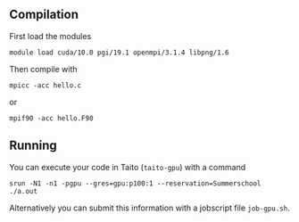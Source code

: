 ## Compilation

First load the modules
```
module load cuda/10.0 pgi/19.1 openmpi/3.1.4 libpng/1.6
```

Then compile with
```
mpicc -acc hello.c
```
or
```
mpif90 -acc hello.F90
```


## Running
You can execute your code in Taito (`taito-gpu`) with a command

```
srun -N1 -n1 -pgpu --gres=gpu:p100:1 --reservation=Summerschool ./a.out
```

Alternatively you can submit this information with a jobscript file `job-gpu.sh`.


